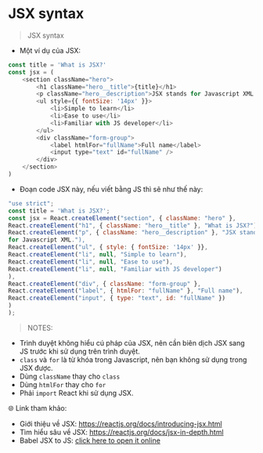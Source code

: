 # JSX syntax

> JSX syntax

-   Một ví dụ của JSX:

```js
const title = 'What is JSX?'
const jsx = (
    <section className="hero">
        <h1 className="hero__title">{title}</h1>
        <p className="hero__description">JSX stands for Javascript XML.</p>
        <ul style={{ fontSize: '14px' }}>
            <li>Simple to learn</li>
            <li>Ease to use</li>
            <li>Familiar with JS developer</li>
        </ul>
        <div className="form-group">
            <label htmlFor="fullName">Full name</label>
            <input type="text" id="fullName" />
        </div>
    </section>
)
```

-   Đoạn code JSX này, nếu viết bằng JS thì sẽ như thế này:

```js
"use strict";
const title = 'What is JSX?';
const jsx = React.createElement("section", { className: "hero" },
React.createElement("h1", { className: "hero__title" }, "What is JSX?"),
React.createElement("p", { className: "hero__description" }, "JSX stands
for Javascript XML."),
React.createElement("ul", { style: { fontSize: '14px' }},
React.createElement("li", null, "Simple to learn"),
React.createElement("li", null, "Ease to use"),
React.createElement("li", null, "Familiar with JS developer")
),
React.createElement("div", { className: "form-group" },
React.createElement("label", { htmlFor: "fullName" }, "Full name"),
React.createElement("input", { type: "text", id: "fullName" })
)
);
```

> NOTES:

-   Trình duyệt không hiểu cú pháp của JSX, nên cần biên dịch JSX sang JS trước khi sử dụng trên trình duyệt.
-   `class` và `for` là từ khóa trong Javascript, nên bạn không sử dụng trong JSX được.
-   Dùng `className` thay cho `class`
-   Dùng `htmlFor` thay cho `for`
-   Phải `import` React khi sử dụng JSX.

🌐 Link tham khảo:

-   Giới thiệu về JSX: https://reactjs.org/docs/introducing-jsx.html
-   Tìm hiểu sâu về JSX: https://reactjs.org/docs/jsx-in-depth.html
-   Babel JSX to JS: [click here to open it online](https://babeljs.io/en/repl#?browsers=defaults%2C%20not%20ie%2011%2C%20not%20ie_mob%2011&build=&builtIns=false&corejs=3.21&spec=false&loose=false&code_lz=Q&debug=false&forceAllTransforms=false&shippedProposals=false&circleciRepo=&evaluate=false&fileSize=false&timeTravel=false&sourceType=module&lineWrap=true&presets=env%2Creact%2Cstage-2&prettier=false&targets=&version=7.11.4&externalPlugins=&assumptions=%7B%7D)
